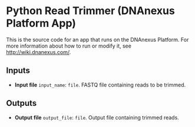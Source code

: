 <!-- dx-header -->
# Python Read Trimmer (DNAnexus Platform App)

This is the source code for an app that runs on the DNAnexus Platform.
For more information about how to run or modify it, see
http://wiki.dnanexus.com/.
<!-- /dx-header -->

## Inputs

* **Input file** ``input_name``: ``file``. FASTQ file containing reads to be trimmed.

## Outputs

* **Output file** ``output_file``: ``file``. Output file containing trimmed reads.
